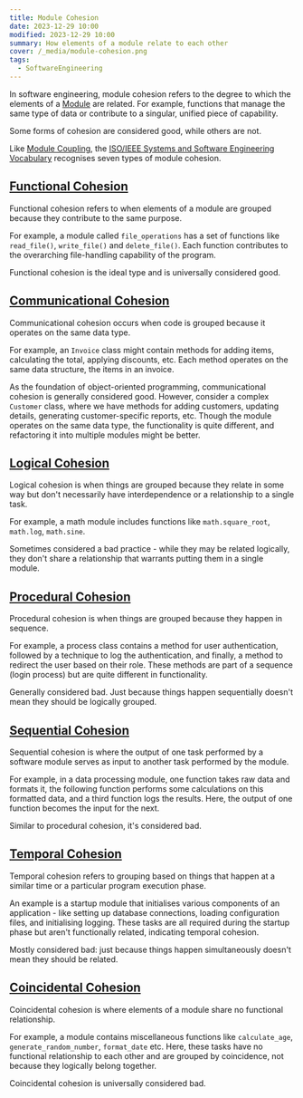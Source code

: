 ```yaml
---
title: Module Cohesion
date: 2023-12-29 10:00
modified: 2023-12-29 10:00
summary: How elements of a module relate to each other
cover: /_media/module-cohesion.png
tags:
  - SoftwareEngineering
---
```


In software engineering, module cohesion refers to the degree to which the elements of a [Module](module.md) are related. For example, functions that manage the same type of data or contribute to a singular, unified piece of capability.

Some forms of cohesion are considered good, while others are not.

Like [Module Coupling](module-coupling.md), the [ISO/IEEE Systems and Software Engineering Vocabulary](https://www.iso.org/obp/ui/#iso:std:iso-iec-ieee:24765:en) recognises seven types of module cohesion.

## [Functional Cohesion](functional-cohesion.md)

Functional cohesion refers to when elements of a module are grouped because they contribute to the same purpose.

For example, a module called `file_operations` has a set of functions like `read_file()`, `write_file()` and `delete_file()`. Each function contributes to the overarching file-handling capability of the program.

Functional cohesion is the ideal type and is universally considered good.

## [Communicational Cohesion](communicational-cohesion.md)

Communicational cohesion occurs when code is grouped because it operates on the same data type.

For example, an `Invoice` class might contain methods for adding items, calculating the total, applying discounts, etc. Each method operates on the same data structure, the items in an invoice.

As the foundation of object-oriented programming, communicational cohesion is generally considered good. However, consider a complex `Customer` class, where we have methods for adding customers, updating details, generating customer-specific reports, etc. Though the module operates on the same data type, the functionality is quite different, and refactoring it into multiple modules might be better.

## [Logical Cohesion](logical-cohesion.md)

Logical cohesion is when things are grouped because they relate in some way but don't necessarily have interdependence or a relationship to a single task.

For example, a math module includes functions like `math.square_root`, `math.log`, `math.sine`.

Sometimes considered a bad practice - while they may be related logically, they don't share a relationship that warrants putting them in a single module.

## [Procedural Cohesion](procedural-cohesion.md)

Procedural cohesion is when things are grouped because they happen in sequence.

For example, a process class contains a method for user authentication, followed by a technique to log the authentication, and finally, a method to redirect the user based on their role. These methods are part of a sequence (login process) but are quite different in functionality.

Generally considered bad. Just because things happen sequentially doesn't mean they should be logically grouped.

## [Sequential Cohesion](sequential-cohesion.md)

Sequential cohesion is where the output of one task performed by a software module serves as input to another task performed by the module.

For example, in a data processing module, one function takes raw data and formats it, the following function performs some calculations on this formatted data, and a third function logs the results. Here, the output of one function becomes the input for the next.

Similar to procedural cohesion, it's considered bad.

## [Temporal Cohesion](temporal-cohesion.md)

Temporal cohesion refers to grouping based on things that happen at a similar time or a particular program execution phase.

An example is a startup module that initialises various components of an application - like setting up database connections, loading configuration files, and initialising logging. These tasks are all required during the startup phase but aren't functionally related, indicating temporal cohesion.

Mostly considered bad: just because things happen simultaneously doesn't mean they should be related.

## [Coincidental Cohesion](coincidental-cohesion.md)

Coincidental cohesion is where elements of a module share no functional relationship.

For example, a module contains miscellaneous functions like `calculate_age`, `generate_random_number`, `format_date` etc. Here, these tasks have no functional relationship to each other and are grouped by coincidence, not because they logically belong together.

Coincidental cohesion is universally considered bad.
